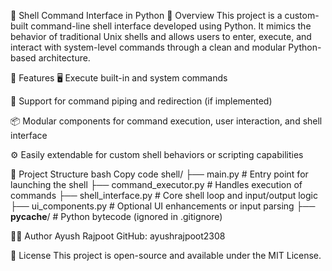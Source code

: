 🔧 Shell Command Interface in Python
📌 Overview
This project is a custom-built command-line shell interface developed using Python. It mimics the behavior of traditional Unix shells and allows users to enter, execute, and interact with system-level commands through a clean and modular Python-based architecture.

🚀 Features
🖥️ Execute built-in and system commands

🔄 Support for command piping and redirection (if implemented)

📦 Modular components for command execution, user interaction, and shell interface

⚙️ Easily extendable for custom shell behaviors or scripting capabilities

📁 Project Structure
bash
Copy code
shell/
├── main.py                 # Entry point for launching the shell
├── command_executor.py     # Handles execution of commands
├── shell_interface.py      # Core shell loop and input/output logic
├── ui_components.py        # Optional UI enhancements or input parsing
├── __pycache__/            # Python bytecode (ignored in .gitignore)

🧑‍💻 Author
Ayush Rajpoot
GitHub: ayushrajpoot2308

📄 License
This project is open-source and available under the MIT License.